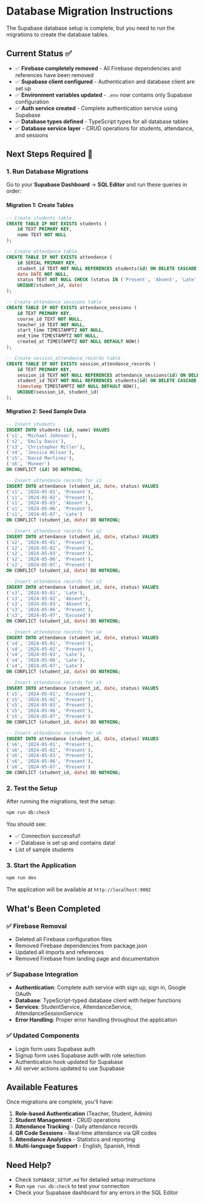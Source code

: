 # Database Migration Instructions

The Supabase database setup is complete, but you need to run the migrations to create the database tables.

## Current Status ✅

- ✅ **Firebase completely removed** - All Firebase dependencies and references have been removed
- ✅ **Supabase client configured** - Authentication and database client are set up
- ✅ **Environment variables updated** - `.env` now contains only Supabase configuration
- ✅ **Auth service created** - Complete authentication service using Supabase
- ✅ **Database types defined** - TypeScript types for all database tables
- ✅ **Database service layer** - CRUD operations for students, attendance, and sessions

## Next Steps Required 🔧

### 1. Run Database Migrations

Go to your **Supabase Dashboard** → **SQL Editor** and run these queries in order:

#### Migration 1: Create Tables
```sql
-- Create students table
CREATE TABLE IF NOT EXISTS students (
    id TEXT PRIMARY KEY,
    name TEXT NOT NULL
);

-- Create attendance table
CREATE TABLE IF NOT EXISTS attendance (
    id SERIAL PRIMARY KEY,
    student_id TEXT NOT NULL REFERENCES students(id) ON DELETE CASCADE,
    date DATE NOT NULL,
    status TEXT NOT NULL CHECK (status IN ('Present', 'Absent', 'Late', 'Excused')),
    UNIQUE(student_id, date)
);

-- Create attendance_sessions table
CREATE TABLE IF NOT EXISTS attendance_sessions (
    id TEXT PRIMARY KEY,
    course_id TEXT NOT NULL,
    teacher_id TEXT NOT NULL,
    start_time TIMESTAMPTZ NOT NULL,
    end_time TIMESTAMPTZ NOT NULL,
    created_at TIMESTAMPTZ NOT NULL DEFAULT NOW()
);

-- Create session_attendance_records table
CREATE TABLE IF NOT EXISTS session_attendance_records (
    id TEXT PRIMARY KEY,
    session_id TEXT NOT NULL REFERENCES attendance_sessions(id) ON DELETE CASCADE,
    student_id TEXT NOT NULL REFERENCES students(id) ON DELETE CASCADE,
    timestamp TIMESTAMPTZ NOT NULL DEFAULT NOW(),
    UNIQUE(session_id, student_id)
);
```

#### Migration 2: Seed Sample Data
```sql
-- Insert students
INSERT INTO students (id, name) VALUES
('s1', 'Michael Johnson'),
('s2', 'Emily Davis'),
('s3', 'Christopher Miller'),
('s4', 'Jessica Wilson'),
('s5', 'David Martinez'),
('s6', 'Muneer')
ON CONFLICT (id) DO NOTHING;

-- Insert attendance records for s1
INSERT INTO attendance (student_id, date, status) VALUES
('s1', '2024-05-01', 'Present'),
('s1', '2024-05-02', 'Present'),
('s1', '2024-05-03', 'Absent'),
('s1', '2024-05-06', 'Present'),
('s1', '2024-05-07', 'Late')
ON CONFLICT (student_id, date) DO NOTHING;

-- Insert attendance records for s2
INSERT INTO attendance (student_id, date, status) VALUES
('s2', '2024-05-01', 'Present'),
('s2', '2024-05-02', 'Present'),
('s2', '2024-05-03', 'Present'),
('s2', '2024-05-06', 'Present'),
('s2', '2024-05-07', 'Present')
ON CONFLICT (student_id, date) DO NOTHING;

-- Insert attendance records for s3
INSERT INTO attendance (student_id, date, status) VALUES
('s3', '2024-05-01', 'Late'),
('s3', '2024-05-02', 'Absent'),
('s3', '2024-05-03', 'Absent'),
('s3', '2024-05-06', 'Present'),
('s3', '2024-05-07', 'Excused')
ON CONFLICT (student_id, date) DO NOTHING;

-- Insert attendance records for s4
INSERT INTO attendance (student_id, date, status) VALUES
('s4', '2024-05-01', 'Present'),
('s4', '2024-05-02', 'Present'),
('s4', '2024-05-03', 'Late'),
('s4', '2024-05-06', 'Late'),
('s4', '2024-05-07', 'Late')
ON CONFLICT (student_id, date) DO NOTHING;

-- Insert attendance records for s5
INSERT INTO attendance (student_id, date, status) VALUES
('s5', '2024-05-01', 'Excused'),
('s5', '2024-05-02', 'Present'),
('s5', '2024-05-03', 'Present'),
('s5', '2024-05-06', 'Present'),
('s5', '2024-05-07', 'Present')
ON CONFLICT (student_id, date) DO NOTHING;

-- Insert attendance records for s6
INSERT INTO attendance (student_id, date, status) VALUES
('s6', '2024-05-01', 'Present'),
('s6', '2024-05-02', 'Present'),
('s6', '2024-05-03', 'Present'),
('s6', '2024-05-06', 'Present'),
('s6', '2024-05-07', 'Present')
ON CONFLICT (student_id, date) DO NOTHING;
```

### 2. Test the Setup

After running the migrations, test the setup:

```bash
npm run db:check
```

You should see:
- ✅ Connection successful!
- ✅ Database is set up and contains data!
- List of sample students

### 3. Start the Application

```bash
npm run dev
```

The application will be available at `http://localhost:9002`

## What's Been Completed

### ✅ Firebase Removal
- Deleted all Firebase configuration files
- Removed Firebase dependencies from package.json
- Updated all imports and references
- Removed Firebase from landing page and documentation

### ✅ Supabase Integration
- **Authentication**: Complete auth service with sign up, sign in, Google OAuth
- **Database**: TypeScript-typed database client with helper functions
- **Services**: StudentService, AttendanceService, AttendanceSessionService
- **Error Handling**: Proper error handling throughout the application

### ✅ Updated Components
- Login form uses Supabase auth
- Signup form uses Supabase auth with role selection
- Authentication hook updated for Supabase
- All server actions updated to use Supabase

## Available Features

Once migrations are complete, you'll have:

1. **Role-based Authentication** (Teacher, Student, Admin)
2. **Student Management** - CRUD operations
3. **Attendance Tracking** - Daily attendance records
4. **QR Code Sessions** - Real-time attendance via QR codes
5. **Attendance Analytics** - Statistics and reporting
6. **Multi-language Support** - English, Spanish, Hindi

## Need Help?

- Check `SUPABASE_SETUP.md` for detailed setup instructions
- Run `npm run db:check` to test your connection
- Check your Supabase dashboard for any errors in the SQL Editor